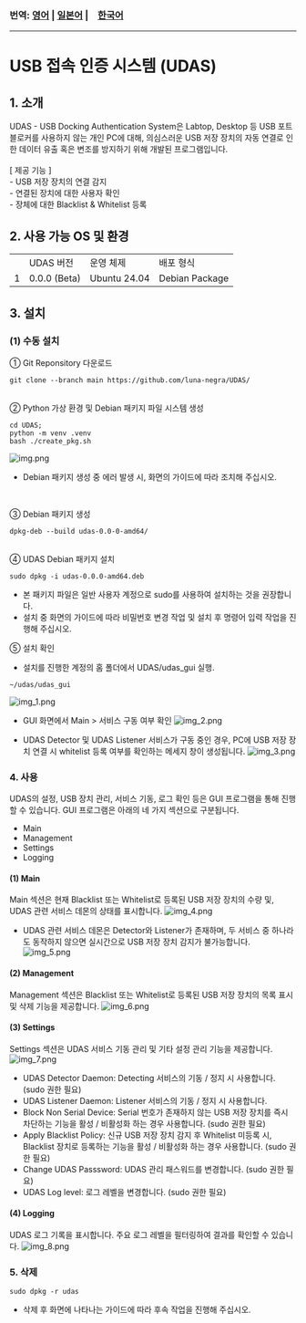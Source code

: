 ### 번역: [영어](README.md) | [일본어](README.ja.md) |　[한국어](README.ko.md)
<hr>

# USB 접속 인증 시스템 (UDAS)

## 1. 소개
<div>
UDAS - USB Docking Authentication System은 Labtop, Desktop 등 USB 포트 블로커를 사용하지 않는 개인 PC에 대해, 
의심스러운 USB 저장 장치의 자동 연결로 인한 데이터 유출 혹은 변조를 방지하기 위해 개발된 프로그램입니다.
</div><br>

<div>
[ 제공 기능 ]<br>
- USB 저장 장치의 연결 감지<br> 
- 연결된 장치에 대한 사용자 확인<br>
- 장체에 대한 Blacklist & Whitelist 등록<br>
</div>

## 2. 사용 가능 OS 및 환경
<table>
    <th>
        <td>UDAS 버전</td>
        <td>운영 체제</td>
        <td>배포 형식</td>
    </th>
    <tr>
        <td>1</td>
        <td>0.0.0 (Beta)</td>
        <td>Ubuntu 24.04</td>
        <td>Debian Package</td>
    </tr>
</table>

## 3. 설치
### (1) 수동 설치
① Git Reponsitory 다운로드

```commandline
git clone --branch main https://github.com/luna-negra/UDAS/
```
<br>
② Python 가상 환경 및 Debian 패키지 파일 시스템 생성

```commandline
cd UDAS;
python -m venv .venv
bash ./create_pkg.sh
```
![img.png](img.png)

* Debian 패키지 생성 중 에러 발생 시, 화면의 가이드에 따라 조치해 주십시오.
<br>

③ Debian 패키지 생성

```commandline
dpkg-deb --build udas-0.0-0-amd64/
```
<br>
④ UDAS Debian 패키지 설치

```commandline
sudo dpkg -i udas-0.0.0-amd64.deb
```
* 본 패키지 파일은 일반 사용자 계정으로 sudo를 사용하여 설치하는 것을 권장합니다.<br>
* 설치 중 화면의 가이드에 따라 비밀번호 변경 작업 및 설치 후 명령어 입력 작업을 진행해 주십시오.<br>

⑤ 설치 확인
* 설치를 진행한 계정의 홈 폴더에서 UDAS/udas_gui 실행.

```commandline
~/udas/udas_gui
```

![img_1.png](img_1.png)

* GUI 화면에서 Main > 서비스 구동 여부 확인
![img_2.png](img_2.png)

* UDAS Detector 및 UDAS Listener 서비스가 구동 중인 경우, PC에 USB 저장 장치 연결 시 whitelist 등록 여부를 확인하는 메세지 창이 생성됩니다.
![img_3.png](img_3.png)

### 4. 사용
<div>
UDAS의 설정, USB 장치 관리, 서비스 기동, 로그 확인 등은 GUI 프로그램을 통해 진행할 수 있습니다.
GUI 프로그램은 아래의 네 가지 섹션으로 구분됩니다.<br>

- Main
- Management
- Settings
- Logging<br>

</div>

#### (1) Main
Main 섹션은 현재 Blacklist 또는 Whitelist로 등록된 USB 저장 장치의 수량 및, UDAS 관련 서비스 데몬의 상태를 표시합니다.
![img_4.png](img_4.png)

* UDAS 관련 서비스 데몬은 Detector와 Listener가 존재하며, 두 서비스 중 하나라도 동작하지 않으면 실시간으로 USB 저장 장치 감지가 불가능합니다.
![img_5.png](img_5.png)

#### (2) Management
Management 섹션은 Blacklist 또는 Whitelist로 등록된 USB 저장 장치의 목록 표시 및 삭제 기능을 제공합니다.
![img_6.png](img_6.png)

#### (3) Settings
Settings 섹션은 UDAS 서비스 기동 관리 및 기타 설정 관리 기능을 제공합니다.
![img_7.png](img_7.png)

* UDAS Detector Daemon: Detecting 서비스의 기동 / 정지 시 사용합니다. (sudo 권한 필요)
* UDAS Listener Daemon: Listener 서비스의 기동 / 정지 시 사용합니다. 
* Block Non Serial Device: Serial 번호가 존재하지 않는 USB 저장 장치를 즉시 차단하는 기능을 활성 / 비활성화 하는 경우 사용합니다. (sudo 권한 필요)
* Apply Blacklist Policy: 신규 USB 저장 장치 감지 후 Whitelist 미등록 시, Blacklist 장치로 등록하는 기능을 활성 / 비활성화 하는 경우 사용합니다. (sudo 권한 필요)
* Change UDAS Passsword: UDAS 관리 패스워드를 변경합니다. (sudo 권한 필요)
* UDAS Log level: 로그 레벨을 변경합니다. (sudo 권한 필요)

#### (4) Logging
UDAS 로그 기록을 표시합니다. 주요 로그 레벨을 필터링하여 결과를 확인할 수 있습니다.
![img_8.png](img_8.png)
<br>

### 5. 삭제
```commandline
sudo dpkg -r udas
```
* 삭제 후 화면에 나타나는 가이드에 따라 후속 작업을 진행해 주십시오.